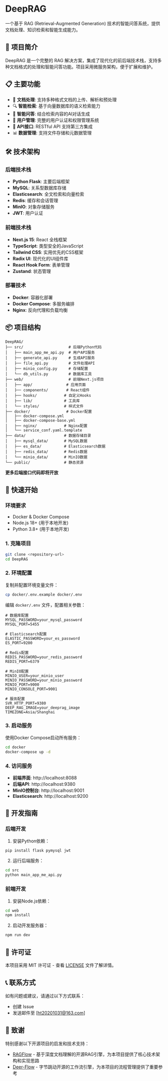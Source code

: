 # DeepRAG

一个基于 RAG (Retrieval-Augmented Generation) 技术的智能问答系统，提供文档处理、知识检索和智能生成能力。

## 🚀 项目简介

DeepRAG 是一个完整的 RAG 解决方案，集成了现代化的前后端技术栈，支持多种文档格式的处理和智能问答功能。项目采用微服务架构，便于扩展和维护。

## 📋 主要功能

- 📄 **文档处理**: 支持多种格式文档的上传、解析和预处理
- 🔍 **智能检索**: 基于向量数据库的语义检索能力
- 🤖 **智能问答**: 结合检索内容的AI对话生成
- 👥 **用户管理**: 完整的用户认证和权限管理系统
- 🔧 **API接口**: RESTful API 支持第三方集成
- 📊 **数据管理**: 支持文件存储和元数据管理

## 🛠️ 技术架构

### 后端技术栈
- **Python Flask**: 主要后端框架
- **MySQL**: 关系型数据库存储
- **Elasticsearch**: 全文检索和向量检索
- **Redis**: 缓存和会话管理
- **MinIO**: 对象存储服务
- **JWT**: 用户认证

### 前端技术栈
- **Next.js 15**: React 全栈框架
- **TypeScript**: 类型安全的JavaScript
- **Tailwind CSS**: 实用优先的CSS框架
- **Radix UI**: 现代化的UI组件库
- **React Hook Form**: 表单管理
- **Zustand**: 状态管理

### 部署技术
- **Docker**: 容器化部署
- **Docker Compose**: 多服务编排
- **Nginx**: 反向代理和负载均衡

## 📦 项目结构

```
DeepRAG/
├── src/                    # 后端Python代码
│   ├── main_app_me_api.py  # 用户API服务
│   ├── generate_api.py     # 生成API服务
│   ├── file_api.py         # 文件处理API
│   ├── minio_config.py     # 存储配置
│   └── db_utils.py         # 数据库工具
├── web/                    # 前端Next.js项目
│   ├── app/               # 应用页面
│   ├── components/        # React组件
│   ├── hooks/            # 自定义Hooks
│   ├── lib/              # 工具库
│   └── styles/           # 样式文件
├── docker/                # Docker配置
│   ├── docker-compose.yml
│   ├── docker-compose-base.yml
│   ├── nginx/            # Nginx配置
│   └── service_conf.yaml.template
├── data/                 # 数据存储目录
│   ├── mysql_data/       # MySQL数据
│   ├── es_data/          # Elasticsearch数据
│   ├── redis_data/       # Redis数据
│   └── minio_data/       # MinIO数据
└── public/               # 静态资源
```

**更多后端接口代码即将开放**


## 🚀 快速开始

### 环境要求

- Docker & Docker Compose
- Node.js 18+ (用于本地开发)
- Python 3.8+ (用于本地开发)

### 1. 克隆项目

```bash
git clone <repository-url>
cd DeepRAG
```

### 2. 环境配置

复制并配置环境变量文件：

```bash
cp docker/.env.example docker/.env
```

编辑 `docker/.env` 文件，配置相关参数：

```env
# 数据库配置
MYSQL_PASSWORD=your_mysql_password
MYSQL_PORT=5455

# Elasticsearch配置
ELASTIC_PASSWORD=your_es_password
ES_PORT=9200

# Redis配置
REDIS_PASSWORD=your_redis_password
REDIS_PORT=6379

# MinIO配置
MINIO_USER=your_minio_user
MINIO_PASSWORD=your_minio_password
MINIO_PORT=9000
MINIO_CONSOLE_PORT=9001

# 服务配置
SVR_HTTP_PORT=9380
DEEP_RAG_IMAGE=your_deeprag_image
TIMEZONE=Asia/Shanghai
```

### 3. 启动服务

使用Docker Compose启动所有服务：

```bash
cd docker
docker-compose up -d
```

### 4. 访问服务

- **前端界面**: http://localhost:8088
- **后端API**: http://localhost:9380
- **MinIO控制台**: http://localhost:9001
- **Elasticsearch**: http://localhost:9200

## 🔧 开发指南

### 后端开发

1. 安装Python依赖：
```bash
pip install flask pymysql jwt
```

2. 运行后端服务：
```bash
cd src
python main_app_me_api.py
```

### 前端开发

1. 安装Node.js依赖：
```bash
cd web
npm install
```

2. 启动开发服务器：
```bash
npm run dev
```

## 📄 许可证

本项目采用 MIT 许可证 - 查看 [LICENSE](LICENSE) 文件了解详情。

## 📞 联系方式

如有问题或建议，请通过以下方式联系：

- 创建 Issue
- 发送邮件至 [ht20201031@163.com]

## 🙏 致谢

特别感谢以下开源项目的启发和技术支持：

- [RAGFlow](https://github.com/infiniflow/ragflow) - 基于深度文档理解的开源RAG引擎，为本项目提供了核心技术架构和实现思路
- [Deer-Flow](https://github.com/bytedance/deer-flow.git) - 字节跳动开源的工作流引擎，为本项目的流程管理提供了重要参考